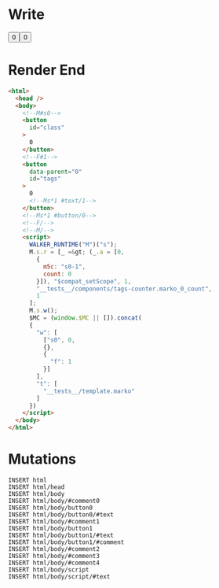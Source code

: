 # Write
  <!--M#s0--><button id=class>0</button><!--F#1--><button id=tags data-parent=0>0<!--Ms*1 #text/1--></button><!--Ms*1 #button/0--><!--F/--><!--M/--><script>WALKER_RUNTIME("M")("s");M.s.r=[_=>(_.a=[0,{m5c:"s0-1",count:0}]),"$compat_setScope",1,"__tests__/components/tags-counter.marko_0_count",1];M.s.w();$MC=(window.$MC||[]).concat({"w":[["s0",0,{},{"f":1}]],"t":["__tests__/template.marko"]})</script>

# Render End
```html
<html>
  <head />
  <body>
    <!--M#s0-->
    <button
      id="class"
    >
      0
    </button>
    <!--F#1-->
    <button
      data-parent="0"
      id="tags"
    >
      0
      <!--Ms*1 #text/1-->
    </button>
    <!--Ms*1 #button/0-->
    <!--F/-->
    <!--M/-->
    <script>
      WALKER_RUNTIME("M")("s");
      M.s.r = [_ =&gt; (_.a = [0,
        {
          m5c: "s0-1",
          count: 0
        }]), "$compat_setScope", 1,
        "__tests__/components/tags-counter.marko_0_count",
        1
      ];
      M.s.w();
      $MC = (window.$MC || []).concat(
      {
        "w": [
          ["s0", 0,
          {},
          {
            "f": 1
          }]
        ],
        "t": [
          "__tests__/template.marko"
        ]
      })
    </script>
  </body>
</html>
```

# Mutations
```
INSERT html
INSERT html/head
INSERT html/body
INSERT html/body/#comment0
INSERT html/body/button0
INSERT html/body/button0/#text
INSERT html/body/#comment1
INSERT html/body/button1
INSERT html/body/button1/#text
INSERT html/body/button1/#comment
INSERT html/body/#comment2
INSERT html/body/#comment3
INSERT html/body/#comment4
INSERT html/body/script
INSERT html/body/script/#text
```